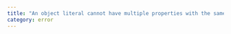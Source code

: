 ```yaml
---
title: "An object literal cannot have multiple properties with the same name."
category: error
---
```


